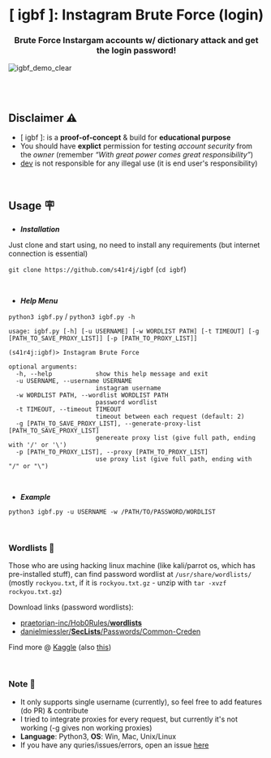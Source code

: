<h1 align=center> [ igbf ]: Instagram Brute Force (login) </h1>
<h3 align=center> Brute Force Instargam accounts w/ dictionary attack and get the login password! </h3>

![igbf_demo_clear](https://user-images.githubusercontent.com/65067289/235207665-62c45b02-223f-4bb3-8304-d8736d8b36ea.png)

<br><br>

## Disclaimer :warning:
- [ igbf ]: is a __proof-of-concept__ & build for __educational purpose__
- You should have __explict__ permission for testing _account security_ from the _owner_ (remember _“With great power comes great responsibility”_)
- [dev](https://github.com/s41r4j) is not responsible for any illegal use (it is end user's responsibility)

<br>

## Usage :placard:

- ___Installation___

Just clone and start using, no need to install any requirements (but internet connection is essential)

`git clone https://github.com/s41r4j/igbf`   (`cd igbf`)

<br>

- ___Help Menu___

`python3 igbf.py` / `python3 igbf.py -h`

```
usage: igbf.py [-h] [-u USERNAME] [-w WORDLIST PATH] [-t TIMEOUT] [-g [PATH_TO_SAVE_PROXY_LIST]] [-p [PATH_TO_PROXY_LIST]]

(s41r4j:igbf)> Instagram Brute Force

optional arguments:
  -h, --help            show this help message and exit
  -u USERNAME, --username USERNAME
                        instagram username
  -w WORDLIST PATH, --wordlist WORDLIST PATH
                        password wordlist
  -t TIMEOUT, --timeout TIMEOUT
                        timeout between each request (default: 2)
  -g [PATH_TO_SAVE_PROXY_LIST], --generate-proxy-list [PATH_TO_SAVE_PROXY_LIST]
                        genereate proxy list (give full path, ending with '/' or '\')
  -p [PATH_TO_PROXY_LIST], --proxy [PATH_TO_PROXY_LIST]
                        use proxy list (give full path, ending with "/" or "\")

```

<br>

- ___Example___

`python3 igbf.py -u USERNAME -w /PATH/TO/PASSWORD/WORDLIST`

<br>

### Wordlists :page_with_curl:

Those who are using hacking linux machine (like kali/parrot os, which has pre-installed stuff), can find password wordlist at `/usr/share/wordlists/` (mostly `rockyou.txt`, if it is `rockyou.txt.gz` - unzip with `tar -xvzf rockyou.txt.gz`)

Download links (password wordlists):
- [praetorian-inc/Hob0Rules/__wordlists__](https://github.com/praetorian-inc/Hob0Rules/tree/master/wordlist)
- [danielmiessler/__SecLists__/Passwords/Common-Creden](https://github.com/danielmiessler/SecLists/tree/master/Passwords/Common-Credentials)

Find more @ [Kaggle](https://www.kaggle.com/search?q=Common+Password+List) (also [this](https://www.kaggle.com/search?q=Password+List))


<br>

### Note :bookmark_tabs:
- It only supports single username (currently), so feel free to add features (do PR) & contribute
- I tried to integrate proxies for every request, but currently it's not working (-g gives non working proxies)
- __Language__: Python3, __OS__: Win, Mac, Unix/Linux
- If you have any quries/issues/errors, open an issue [here](https://github.com/s41r4j/igbf/issues)

